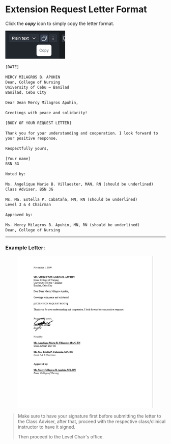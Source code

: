 # Extension Request Letter Format

Click the _**copy**_ icon to simply copy the letter format.

![](<../../.gitbook/assets/image (3).png>)

```
[DATE]

MERCY MILAGROS B. APUHIN
Dean, College of Nursing
University of Cebu – Banilad
Banilad, Cebu City

Dear Dean Mercy Milagros Apuhin,

Greetings with peace and solidarity!

[BODY OF YOUR REQUEST LETTER]

Thank you for your understanding and cooperation. I look forward to your positive response.

Respectfully yours,

[Your name]
BSN 3G

Noted by:

Ms. Angelique Marie B. Villaester, MAN, RN (should be underlined)
Class Adviser, BSN 3G

Ms. Ma. Estella P. Cabataña, MN, RN (should be underlined)
Level 3 & 4 Chairman

Approved by:

Ms. Mercy Milagros B. Apuhin, MN, RN (should be underlined)
Dean, College of Nursing
```

***

### Example Letter:

<figure><img src="../../.gitbook/assets/image (2) (1).png" alt=""><figcaption></figcaption></figure>

> Make sure to have your signature first before submitting the letter to the Class Adviser, after that, proceed with the respective class/clinical instructor to have it signed.&#x20;
>
> Then proceed to the Level Chair's office.

